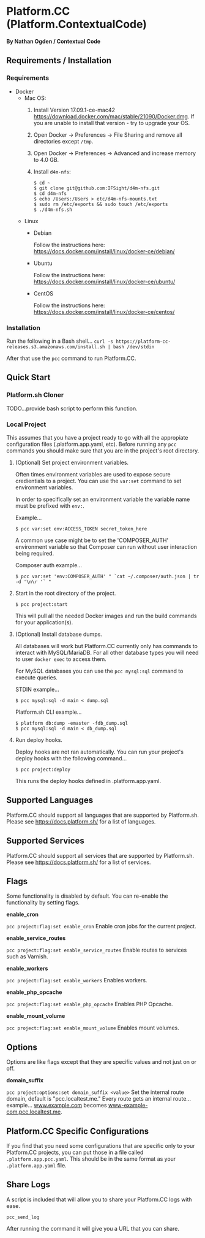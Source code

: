 Platform.CC (Platform.ContextualCode)
=====================================
**By Nathan Ogden / Contextual Code**

Requirements / Installation
---------------------------

### Requirements

- Docker
    - Mac OS:
        1.  Install Version 17.09.1-ce-mac42 https://download.docker.com/mac/stable/21090/Docker.dmg. If you are unable to install that version - try to upgrade your OS.
        2.  Open Docker -> Preferences -> File Sharing and remove all directories except `/tmp`.
        3.  Open Docker -> Preferences -> Advanced and increase memory to 4.0 GB.
        4.  Install `d4m-nfs`:

                $ cd ~
                $ git clone git@github.com:IFSight/d4m-nfs.git
                $ cd d4m-nfs
                $ echo /Users:/Users > etc/d4m-nfs-mounts.txt
                $ sudo rm /etc/exports && sudo touch /etc/exports
                $ ./d4m-nfs.sh

    - Linux
        - Debian

            Follow the instructions here: https://docs.docker.com/install/linux/docker-ce/debian/

        - Ubuntu

            Follow the instructions here: https://docs.docker.com/install/linux/docker-ce/ubuntu/

        - CentOS

            Follow the instructions here: https://docs.docker.com/install/linux/docker-ce/centos/

### Installation

Run the following in a Bash shell...
`curl -s https://platform-cc-releases.s3.amazonaws.com/install.sh | bash /dev/stdin`

After that use the `pcc` command to run Platform.CC.


Quick Start
-----------

### Platform.sh Cloner

TODO...provide bash script to perform this function.


### Local Project

This assumes that you have a project ready to go with all the appropiate configuration files (.platform.app.yaml, etc). Before running any `pcc` commands you should make sure that you are in the project's root directory.

1) (Optional) Set project environment variables.

    Often times environment variables are used to expose secure credientials to a project.
    You can use the `var:set` command to set environment variables.

    In order to specifically set an environment variable the variable name must be prefixed with `env:`.

    Example...
    ```
    $ pcc var:set env:ACCESS_TOKEN secret_token_here
    ```

    A common use case might be to set the 'COMPOSER_AUTH' environment variable so that Composer can run
    without user interaction being required.

    Composer auth example...
    ```
    $ pcc var:set 'env:COMPOSER_AUTH' " `cat ~/.composer/auth.json | tr -d '\n\r '` "
    ```

2) Start in the root directory of the project.

    ```
    $ pcc project:start
    ```

    This will pull all the needed Docker images and run the build commands for your application(s).

3) (Optional) Install database dumps.

    All databases will work but Platform.CC currently only has commands to interact with MySQL/MariaDB. For all other database types you will need to user `docker exec` to access them.

    For MySQL databases you can use the `pcc mysql:sql` command to execute queries.

    STDIN example...

    ```
    $ pcc mysql:sql -d main < dump.sql
    ```

    Platform.sh CLI example...

    ```
    $ platform db:dump -emaster -fdb_dump.sql
    $ pcc mysql:sql -d main < db_dump.sql

4) Run deploy hooks.

    Deploy hooks are not ran automatically. You can run your project's deploy hooks with the following command...

    ```
    $ pcc project:deploy
    ```

    This runs the deploy hooks defined in .platform.app.yaml.


Supported Languages
-------------------

Platform.CC should support all languages that are supported by Platform.sh. Please see https://docs.platform.sh/ for a list of languages.


Supported Services
------------------

Platform.CC should support all services that are supported by Platform.sh. Please see https://docs.platform.sh/ for a list of services.


Flags
-----

Some functionality is disabled by default. You can re-enable the functionality by setting flags.


**enable_cron**

`pcc project:flag:set enable_cron`
Enable cron jobs for the current project.


**enable_service_routes**

`pcc project:flag:set enable_service_routes`
Enable routes to services such as Varnish.


**enable_workers**

`pcc project:flag:set enable_workers`
Enables workers.


**enable_php_opcache**

`pcc project:flag:set enable_php_opcache`
Enables PHP Opcache.

**enable_mount_volume**

`pcc project:flag:set enable_mount_volume`
Enables mount volumes.


Options
-------

Options are like flags except that they are specific values and not just on or off.

**domain_suffix**

`pcc project:options:set domain_suffix <value>`
Set the internal route domain, default is "pcc.localtest.me." Every route gets an internal route... example... www.example.com becomes www-example-com.pcc.localtest.me.


Platform.CC Specific Configurations
-----------------------------------

If you find that you need some configurations that are specific only to your Platform.CC projects, you can put those in a file called `.platform.app.pcc.yaml`. This should be in the same format as your `.platform.app.yaml` file.


Share Logs
----------

A script is included that will allow you to share your Platform.CC logs with ease.

`pcc_send_log`

After running the command it will give you a URL that you can share.